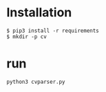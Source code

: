 # Installation
```
$ pip3 install -r requirements
$ mkdir -p cv
```
# run
```
python3 cvparser.py
```

